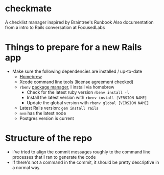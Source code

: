 # checkmate
A checklist manager inspired by Braintree's Runbook
Also documentation from a intro to Rails conversation at FocusedLabs

# Things to prepare for a new Rails app
- Make sure the following dependencies are installed / up-to-date
  - [Homebrew](https://brew.sh)
  - Xcode command line tools (license agreement checked)
  - `rbenv` [package manager](https://github.com/rbenv/rbenv), I install via homebrew
    - Check for the latest ruby version `rbenv install -l`
    - Install the latest version with `rbenv install [VERSION NAME]`
    - Update the global version with `rbenv global [VERSION NAME]`
  - Latest Rails version: `gem install rails`
  - `nvm` has the latest node
  - Postgres version is current

# Structure of the repo
- I've tried to align the commit messages roughly to the command line processes that I ran to generate the code
- If there's not a command in the commit, it should be pretty descriptive in a normal way.
